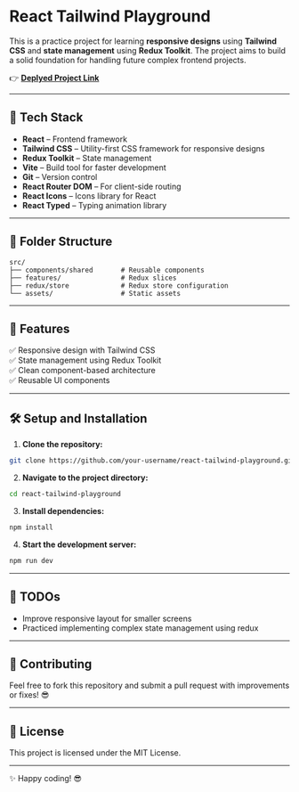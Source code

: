 # React Tailwind Playground  

This is a practice project for learning **responsive designs** using **Tailwind CSS** and **state management** using **Redux Toolkit**. The project aims to build a solid foundation for handling future complex frontend projects.  

👉 **[Deplyed Project Link](https://redux-tailwind-playground.netlify.app/)**  

---

## 🚀 Tech Stack
- **React** – Frontend framework  
- **Tailwind CSS** – Utility-first CSS framework for responsive designs  
- **Redux Toolkit** – State management  
- **Vite** – Build tool for faster development  
- **Git** – Version control  
- **React Router DOM** – For client-side routing  
- **React Icons** – Icons library for React  
- **React Typed** – Typing animation library  


---

## 📂 Folder Structure
```
src/
├── components/shared       # Reusable components
├── features/               # Redux slices
├── redux/store             # Redux store configuration
└── assets/                 # Static assets
```

---

## 🎯 Features
✅ Responsive design with Tailwind CSS  
✅ State management using Redux Toolkit  
✅ Clean component-based architecture  
✅ Reusable UI components  

---

## 🛠️ Setup and Installation
1. **Clone the repository:**
```bash
git clone https://github.com/your-username/react-tailwind-playground.git
```

2. **Navigate to the project directory:**
```bash
cd react-tailwind-playground
```

3. **Install dependencies:**
```bash
npm install
```

4. **Start the development server:**
```bash
npm run dev
```

---

## 🚧 TODOs
- Improve responsive layout for smaller screens  
- Practiced implementing complex state management using redux

---

## 🙌 Contributing
Feel free to fork this repository and submit a pull request with improvements or fixes! 😎

---

## 📝 License
This project is licensed under the MIT License.

---

✨ Happy coding! 😎

